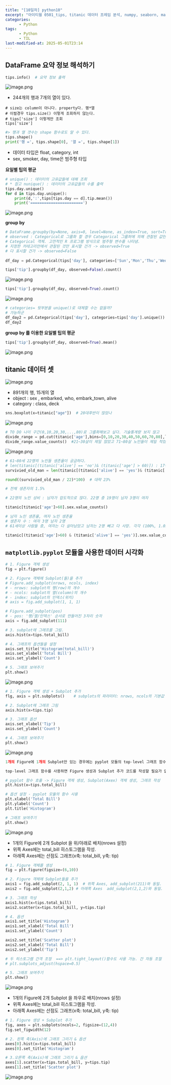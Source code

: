 ```yaml
---
title: "[10일차] python10"
excerpt: "아이티윌 0501_tips, titanic 데이터 프레임 분석, numpy, seaborn, matplot 다루기"
categories:
      - Python
tags:
      - Python
      - TIL
last-modified-at: 2025-05-01T23:14
---
```



## DataFrame 요약 정보 해석하기

```python
tips.info()  # 요약 정보 출력
```

![image.png](/assets/20250501/1.png)

- 244개의 행과 7개의 열이 있다.

```
# size는 column이 아니다. property다. 행*열
# 이럴경우 tips.size() 이렇게 조회하지 않는다.
# tips['size'] 이렇게만 조회
tips['size']
```

```python
#> 행과 열 갯수는 shape 함수로도 알 수 있다.
tips.shape()
print('행 =', tips.shape[0], '열 =', tips.shape[1])
```

- 데이터 타입은 float, category, int
- sex, smoker, day, time은 범주형 타입

**요일별 팁의 평균**

```python
# unique() : 데이터의 고유값들에 대해 조회 
# * 참고 nunique() : 데이터의 고유값들의 수를 출력
tips.day.unique()
for d in tips.day.unique():
    print(d,':',tips[tips.day == d].tip.mean())
    print('=======================')
```

![image.png](/assets/20250501/2.png)

**group by**

```python
# DataFrame.groupby(by=None, axis=0, level=None, as_index=True, sort=True, group_keys=True, squeeze=NoDefault.no_default, observed=False, dropna=True)
# observed : Categorical로 그룹화 할 경우 Categorical 그룹퍼에 의해 관찰된 값만 표시할 지 여부
# Categorical 객체. 고전적인 R 프로그램 방식으로 범주형 변수를 나타냄.
# 지정한 카테고리안에서 관찰된 것만 표시할 건가 -> observed=True
# 다 표시할 건가 -> observed=False
 
df_day = pd.Categorical(tips['day'], categories=['Sun','Mon','Thu','Wed','Thur','Fri','Sat'])

tips['tip'].groupby(df_day, observed=False).count()
```

![image.png](/assets/20250501/3.png)

```python
tips['tip'].groupby(df_day, observed=True).count()
```

![image.png](/assets/20250501/4.png)

```python
# categories= 뒷부분을 unique()로 대체할 수는 없을까?
# 가능하군
df_day2 = pd.Categorical(tips['day'], categories=tips['day'].unique())
df_day2
```

**group by 를 이용한 요일별 팁의 평균**

```python
tips['tip'].groupby(df_day, observed=True).mean()
```

![image.png](/assets/20250501/5.png)

## titanic 데이터 셋

![image.png](/assets/20250501/6.png)

- 891개의 행, 15개의 열
- object : sex , embarked, who, embark_town, alive
- category : class, deck

```python
sns.boxplot(x=titanic["age"])  # 20대후반이 많았나
```

![image.png](/assets/20250501/7.png)

```python
# TO DO 나이 구간(0,10,20,30,...,80)로 그룹화해보고 싶다. 기술통계량 보지 않고
divide_range = pd.cut(titanic['age'],bins=[0,10,20,30,40,50,60,70,80],labels=['10세 이하','10세 초과 20세 이하','20세 초과 30세 이하','30세 초과 40세 이하','40세 초과 50세 이하','50세 초과 60세 이하','60세 초과 70세 이하','70세 초과 80세 이하'])
divide_range.value_counts()  #21~30살이 제일 많았고 71~80살 노인들이 제일 적었다.
```

![image.png](/assets/20250501/8.png)

```python
# 61~80세 22명의 노인들 생존율이 궁금하다.
# len(titanic[(titanic['alive'] == 'no')& (titanic['age'] > 60)]) : 17명
survivied_old_man = len(titanic[(titanic['alive'] == 'yes')& (titanic['age'] > 60)]) # 5명... 뭐야! 

round((survivied_old_man / 22)*100)  # 대략 23% 

# 전체 생존자의 1.5%
```

```python
# 22명의 노인 성비 : 남자가 압도적으로 많다. 22명 중 19명이 남자 3명이 여자

titanic[titanic['age']>60].sex.value_counts()

# 남자 노인 생존율, 여자 노인 생존율
# 생존자 수 : 여자 3명 남자 2명
# 61세이상 사람들 중, 여자는 다 살아남았고 남자는 2명 빼고 다 사망. 각각 (100%, 1.05%)의 생존율

titanic[(titanic['age']>60) & (titanic['alive'] == 'yes')].sex.value_counts()
```

## **`matplotlib.pyplot` 모듈을 사용한 데이터 시각화**

```python
# 1. Figure 객체 생성
fig = plt.figure()

# 2. Figure 객체에 Subplot(들)을 추가
# Figure.add_subplot(nrows, ncols, index)
# - nrows: subplot의 행(row)의 개수
# - ncols: subplot의 열(column)의 개수
# - index: subplot의 인덱스(위치)
# axis = fig.add_subplot(1, 1, 1)

# Figure.add_subplot(pos)
# - pos: '행/열/인덱스' 순서로 만들어진 3자리 숫자
axis = fig.add_subplot(111)

# 3. subplot에 그래프를 그림.
axis.hist(x=tips.total_bill)

# 4. 그래프의 옵션들을 설정
axis.set_title('Histogram(total_bill)')
axis.set_xlabel('Total Bill')
axis.set_ylabel('Count')

# 5. 그래프 보여주기
plt.show()
```

![image.png](/assets/20250501/9.png)

```python
# 1. Figure 객체 생성 + Subplot 추가
flg, axis = plt.subplots()    # subplots의 파라미터: nrows, ncols의 기본값 1

# 2. Subplot에 그래프 그림
axis.hist(x=tips.tip)

# 3. 그래프 옵션
axis.set_xlabel('Tip')
axis.set_ylabel('Count')

# 4. 그래프 보여주기
plt.show()
```

![image.png](/assets/20250501/10.png)

```python
1개의 Figure에 1개의 Subplot만 있는 경우에는 pyplot 모듈의 top-level 그래프 함수를 직접 이용할 수도 있음.

top-level 그래프 함수를 사용하면 Figure 생성과 Subplot 추가 코드를 작성할 필요가 없음.
```

```python
# pyplot 함수 호출 -> Figure 객체 생성, Subplot(Axex) 객체 생성, 그래프 작성
plt.hist(x=tips.total_bill)

# 옵션 설정 - pyplot 모듈의 함수 사용
plt.xlabel('Total Bill')
plt.ylabel('Count')
plt.title('Histogram')

# 그래프 보여주기
plt.show()
```

![image.png](/assets/20250501/11.png)

- 1개의 Figure에 2개 Subplot 을 위/아래로 배치(nrows 설정)
- 위쪽 Axes에는 total_bill 히스토그램을 작성.
- 아래쪽 Axes에는 산점도 그래프(x축: total_bill, y축: tip)

```python
# 1. Figure 객체를 생성
fig = plt.figure(figsize=(6,10))

# 2. Figure 객체에 Subplot들을 추가
axis1 = fig.add_subplot(2, 1, 1)  # 위쪽 Axes, add_subplot(211)와 동일.
axis2 = fig.add_subplot(2,1,2) # 아래쪽 Axes  add_subplot(2,1,2)와 동일.

# 3. 그래프 작성
axis1.hist(x=tips.total_bill)
axis2.scatter(x=tips.total_bill, y=tips.tip)

# 4. 옵션
axis1.set_title('Histogram')
axis1.set_xlabel('Total Bill')
axis1.set_ylabel('Count')

axis2.set_title('Scatter plot')
axis2.set_xlabel('Total Bill')
axis2.set_ylabel('Tip')

# 두 히스토그램 간격 조정  ==> plt.tight_layout()함수도 사용 가능. 간 자동 조절
# plt.subplots_adjust(hspace=0.5)

# 5. 그래프 보여주기
plt.show()
```

![image.png](/assets/20250501/12.png)

- 1개의 Figure에 2개 Subplot 을 좌우로 배치(nrows 설정)
- 위쪽 Axes에는 total_bill 히스토그램을 작성.
- 아래쪽 Axes에는 산점도 그래프(x축: total_bill, y축: tip)

```python
# 1. Figure 생성 + Subplot 추가
fig, axes = plt.subplots(ncols=2, figsize=(12,4))
fig.set_figwidth(12)

# 2. 왼쪽 축(Axis)에 그래프 그리기 & 옵션
axes[0].hist(x=tips.total_bill)
axes[0].set_title('Histogram')

# 3.오른쪽 축(Axis)에 그래프 그리기 & 옵션
axes[1].scatter(x=tips.total_bill, y=tips.tip)
axes[1].set_title('Scatter plot')
```

![image.png](/assets/20250501/13.png)